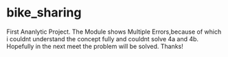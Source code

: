 # bike_sharing
First Ananlytic Project.
The Module shows Multiple Errors,because of which i couldnt understand the concept fully and couldnt solve 4a and 4b. 
Hopefully in the next meet the problem will be solved.
Thanks!

